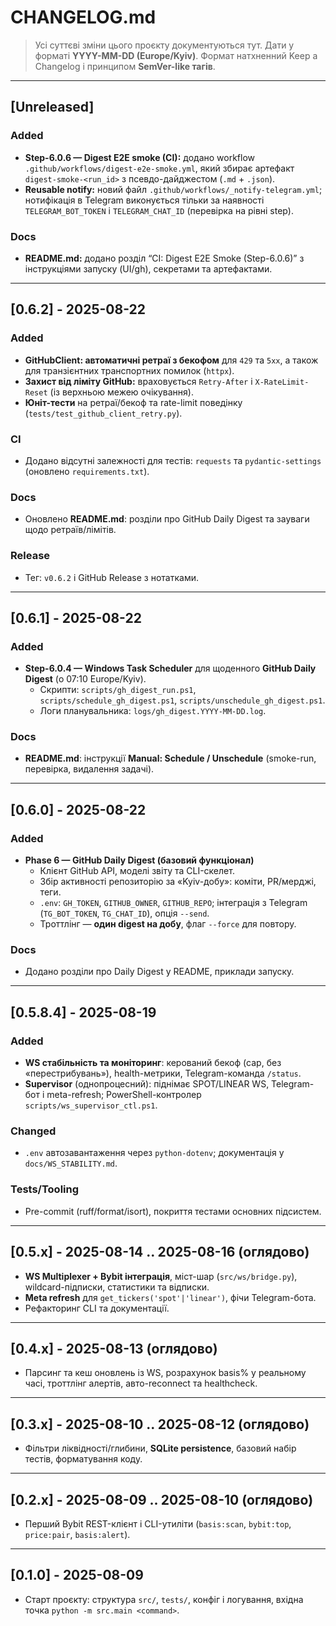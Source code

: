 # CHANGELOG.md

> Усі суттєві зміни цього проєкту документуються тут. Дати у форматі **YYYY-MM-DD (Europe/Kyiv)**.
> Формат натхненний Keep a Changelog і принципом **SemVer-like тагів**.

---

## [Unreleased]
### Added
- **Step-6.0.6 — Digest E2E smoke (CI):** додано workflow `.github/workflows/digest-e2e-smoke.yml`, який збирає артефакт `digest-smoke-<run_id>` з псевдо-дайджестом (`.md` + `.json`).
- **Reusable notify:** новий файл `.github/workflows/_notify-telegram.yml`; нотифікація в Telegram виконується тільки за наявності `TELEGRAM_BOT_TOKEN` і `TELEGRAM_CHAT_ID` (перевірка на рівні step).

### Docs
- **README.md:** додано розділ “CI: Digest E2E Smoke (Step-6.0.6)” з інструкціями запуску (UI/gh), секретами та артефактами.

---

## [0.6.2] - 2025-08-22
### Added
- **GitHubClient: автоматичні ретраї з бекофом** для `429` та `5xx`, а також для транзієнтних транспортних помилок (`httpx`).
- **Захист від ліміту GitHub:** враховується `Retry-After` і `X-RateLimit-Reset` (із верхньою межею очікування).
- **Юніт-тести** на ретраї/бекоф та rate-limit поведінку (`tests/test_github_client_retry.py`).

### CI
- Додано відсутні залежності для тестів: `requests` та `pydantic-settings` (оновлено `requirements.txt`).

### Docs
- Оновлено **README.md**: розділи про GitHub Daily Digest та зауваги щодо ретраїв/лімітів.

### Release
- Тег: `v0.6.2` і GitHub Release з нотатками.

---

## [0.6.1] - 2025-08-22
### Added
- **Step-6.0.4 — Windows Task Scheduler** для щоденного **GitHub Daily Digest** (о 07:10 Europe/Kyiv).
  - Скрипти: `scripts/gh_digest_run.ps1`, `scripts/schedule_gh_digest.ps1`, `scripts/unschedule_gh_digest.ps1`.
  - Логи планувальника: `logs/gh_digest.YYYY-MM-DD.log`.

### Docs
- **README.md**: інструкції **Manual: Schedule / Unschedule** (smoke-run, перевірка, видалення задачі).

---

## [0.6.0] - 2025-08-22
### Added
- **Phase 6 — GitHub Daily Digest (базовий функціонал)**
  - Клієнт GitHub API, моделі звіту та CLI-скелет.
  - Збір активності репозиторію за «Kyiv-добу»: коміти, PR/мерджі, теги.
  - `.env`: `GH_TOKEN`, `GITHUB_OWNER`, `GITHUB_REPO`; інтеграція з Telegram (`TG_BOT_TOKEN`, `TG_CHAT_ID`), опція `--send`.
  - Троттлінг — **один digest на добу**, флаг `--force` для повтору.

### Docs
- Додано розділи про Daily Digest у README, приклади запуску.

---

## [0.5.8.4] - 2025-08-19
### Added
- **WS стабільність та моніторинг**: керований бекоф (cap, без «перестрибувань»), health-метрики, Telegram-команда `/status`.
- **Supervisor** (однопроцесний): піднімає SPOT/LINEAR WS, Telegram-бот і meta-refresh; PowerShell-контролер `scripts/ws_supervisor_ctl.ps1`.

### Changed
- `.env` автозавантаження через `python-dotenv`; документація у `docs/WS_STABILITY.md`.

### Tests/Tooling
- Pre-commit (ruff/format/isort), покриття тестами основних підсистем.

---

## [0.5.x] - 2025-08-14 .. 2025-08-16 (оглядово)
- **WS Multiplexer + Bybit інтеграція**, міст-шар (`src/ws/bridge.py`), wildcard-підписки, статистики та відписки.
- **Meta refresh** для `get_tickers('spot'|'linear')`, фічи Telegram-бота.
- Рефакторинг CLI та документації.

---

## [0.4.x] - 2025-08-13 (оглядово)
- Парсинг та кеш оновлень із WS, розрахунок basis% у реальному часі, троттлінг алертів, авто-reconnect та healthcheck.

---

## [0.3.x] - 2025-08-10 .. 2025-08-12 (оглядово)
- Фільтри ліквідності/глибини, **SQLite persistence**, базовий набір тестів, форматування коду.

---

## [0.2.x] - 2025-08-09 .. 2025-08-10 (оглядово)
- Перший Bybit REST-клієнт і CLI-утиліти (`basis:scan`, `bybit:top`, `price:pair`, `basis:alert`).

---

## [0.1.0] - 2025-08-09
- Старт проєкту: структура `src/`, `tests/`, конфіг і логування, вхідна точка `python -m src.main <command>`.
